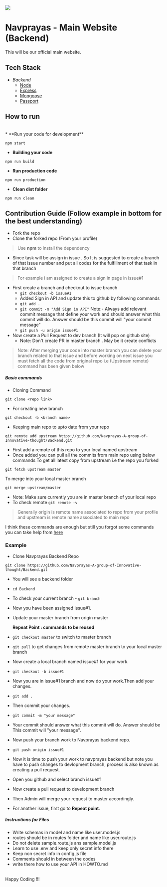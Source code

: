 <img src="http://navprayas.in/static/img/pp2.png">
<h1>Navprayas - Main Website (Backend)
</h1>This will be our official main website.

## Tech Stack

* *Backend*
    * [Node](https://nodejs.org/en/)
    * [Express](https://expressjs.com/)
    * [Mongoose](https://mongoosejs.com/)
    * [Passport](http://www.passportjs.org/)

## How to run
<br>
* **Run your code for development**

```
npm start
```

* **Building your code**

```
npm run build
```

* **Run production code**

```
npm run production
```

* **Clean dist folder**

```
npm run clean
```

## Contribution Guide (Follow example in bottom for the best understanding)

* Fork the repo
* Clone the forked repo (From your profile)

> Use **npm** to install the dependency

* Since task will be assign in issue . So It is suggested to create a branch of that issue number and put all codes for the fulfillment of that task in that branch

> For example i am assigned to create a sign in page in issue#1

* First create a branch and checkout to issue branch
    * `git checkout -b issue#1`
    * Added Sign in API and update this to github by following commands
    * `git add .`
    * `git commit -m "Add Sign in API"`
    Note:- Always add relevant commit message that define your work and should answer what this commit will do.
    Answer should be this commit will "your commit message"
    * `git push -u origin issue#1`
* Now create a Pull Request to dev branch (It will pop on github site)
    * Note: Don't create PR in master branch . May be it create conflicts

> Note: After merging your code into master branch you can delete your branch related to that issue and before working on next issue you must fetch all the code from original repo i.e (Upstream remote) command has been given below

##### Basic commands

* Cloning Command

```
git clone <repo link>
```

* For creating new branch

```
git checkout -b <branch name>
```

* Keeping main repo to upto date from your repo

```
git remote add upstream https://github.com/Navprayas-A-group-of-Innovative-thought/Backend.git
```

* First add a remote of this repo to your local named upstream
* Once added you can pull all the commits from main repo using below commands
To get all latest copy from upstream i.e the repo you forked

```
git fetch upstream master
```

To merge into your local master branch

```
git merge upstream/master
```

* Note: Make sure currently you are in master branch of your local repo
* To check remote
`git remote -v`

> Generally origin is remote name associated to repo from your profile
> and upstream is remote name associated to main repo

I think these commands are enough but still you forgot some commands you can take help from [here](https://github.com/kmrakash/practice/blob/master/GithubCommands.md)
<br>
### Example

* Clone Navprayas Backend Repo

```
git clone https://github.com/Navprayas-A-group-of-Innovative-thought/Backend.git
```

* <span class="highlight" style="background-color:inherit"><span class="colour" style="color:var(--vscode-markdown-wysList)">You will see a backend folder</span></span>
* `cd Backend`
* To check your current branch - `git branch`
* Now you have been assigned issue#1. 
* Update your master branch from origin master
  
   **Repeat Point : commands to be reused**
* `git checkout master` to switch to master branch
* `git pull` to get changes from remote master branch to your local master branch
* Now create a local branch named issue#1 for your work.
* `git checkout -b issue#1`
* Now you are in issue#1 branch and now do your work.Then add your changes.
* `git add .`
* Then commit your changes.
* `git commit -m "your message"`
* Your commit should answer what this commit will do. Answer should be This commit will "your message".
* Now push your branch work to Navprayas backend repo.
* `git push origin issue#1`
*  Now it is time to push your work to navprayas backend but note you have to push changes to devlopment branch, process is also known as creating a pull request.
* Open you github and select branch issue#1
* Now create a pull request to development branch
* Then Admin will merge your request to master accordingly.
* For another issue, first go to **Repeat point**.


##### Instructions for Files

* Write schemas in model and name like user.model.js
* routes should be in routes folder and name like user.route.js
* Do not delete sample.route.js ans sample.model.js
* Learn to use .env and keep only secret info there
* Keep non secret info in config.js file
* Comments should in between the codes
* write there how to use your API in HOWTO.md

<br>
Happy Coding !!!